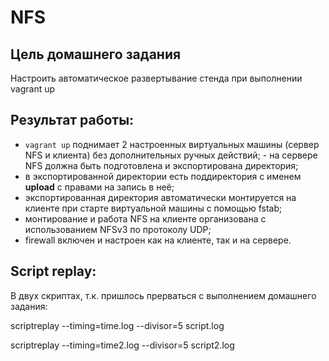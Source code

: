 # NFS

## Цель домашнего задания

Настроить автоматическое развертывание стенда при выполнении vagrant up

## Результат работы:

- `vagrant up` поднимает 2 настроенных виртуальных машины (сервер NFS и клиента) без дополнительных ручных действий; - на сервере NFS должна быть подготовлена и экспортирована директория; 
- в экспортированной директории есть поддиректория с именем __upload__ с правами на запись в неё; 
- экспортированная директория автоматически монтируется на клиенте при старте виртуальной машины с помощью fstab; 
- монтирование и работа NFS на клиенте организована с использованием NFSv3 по протоколу UDP; 
- firewall включен и настроен как на клиенте, так и на сервере.

## Script replay:

В двух скриптах, т.к. пришлось прерваться с выполнением домашнего задания:

scriptreplay --timing=time.log --divisor=5 script.log

scriptreplay --timing=time2.log --divisor=5 script2.log
